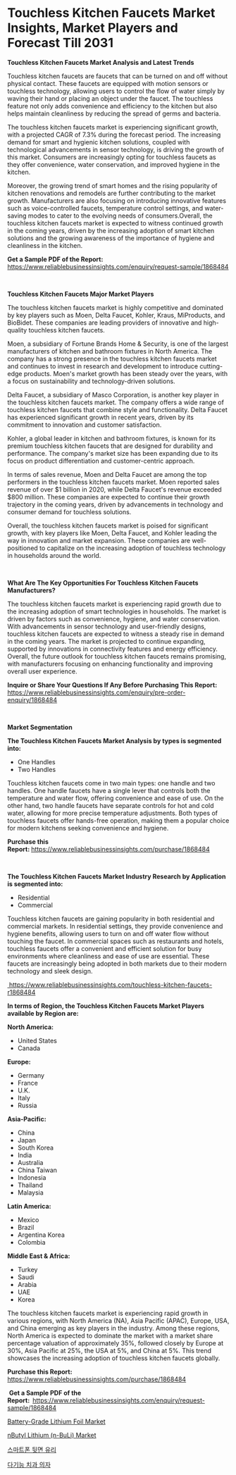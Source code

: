 <p><h1>Touchless Kitchen Faucets Market Insights, Market Players and Forecast Till 2031</h1></p><p><strong>Touchless Kitchen Faucets Market Analysis and Latest Trends</strong></p>
<p><p>Touchless kitchen faucets are faucets that can be turned on and off without physical contact. These faucets are equipped with motion sensors or touchless technology, allowing users to control the flow of water simply by waving their hand or placing an object under the faucet. The touchless feature not only adds convenience and efficiency to the kitchen but also helps maintain cleanliness by reducing the spread of germs and bacteria.</p><p>The touchless kitchen faucets market is experiencing significant growth, with a projected CAGR of 7.3% during the forecast period. The increasing demand for smart and hygienic kitchen solutions, coupled with technological advancements in sensor technology, is driving the growth of this market. Consumers are increasingly opting for touchless faucets as they offer convenience, water conservation, and improved hygiene in the kitchen.</p><p>Moreover, the growing trend of smart homes and the rising popularity of kitchen renovations and remodels are further contributing to the market growth. Manufacturers are also focusing on introducing innovative features such as voice-controlled faucets, temperature control settings, and water-saving modes to cater to the evolving needs of consumers.Overall, the touchless kitchen faucets market is expected to witness continued growth in the coming years, driven by the increasing adoption of smart kitchen solutions and the growing awareness of the importance of hygiene and cleanliness in the kitchen.</p></p>
<p><strong>Get a Sample PDF of the Report:&nbsp;</strong> <a href="https://www.reliablebusinessinsights.com/enquiry/request-sample/1868484">https://www.reliablebusinessinsights.com/enquiry/request-sample/1868484</a></p>
<p>&nbsp;</p>
<p><strong>Touchless Kitchen Faucets Major Market Players</strong></p>
<p><p>The touchless kitchen faucets market is highly competitive and dominated by key players such as Moen, Delta Faucet, Kohler, Kraus, MiProducts, and BioBidet. These companies are leading providers of innovative and high-quality touchless kitchen faucets.</p><p>Moen, a subsidiary of Fortune Brands Home & Security, is one of the largest manufacturers of kitchen and bathroom fixtures in North America. The company has a strong presence in the touchless kitchen faucets market and continues to invest in research and development to introduce cutting-edge products. Moen's market growth has been steady over the years, with a focus on sustainability and technology-driven solutions.</p><p>Delta Faucet, a subsidiary of Masco Corporation, is another key player in the touchless kitchen faucets market. The company offers a wide range of touchless kitchen faucets that combine style and functionality. Delta Faucet has experienced significant growth in recent years, driven by its commitment to innovation and customer satisfaction.</p><p>Kohler, a global leader in kitchen and bathroom fixtures, is known for its premium touchless kitchen faucets that are designed for durability and performance. The company's market size has been expanding due to its focus on product differentiation and customer-centric approach.</p><p>In terms of sales revenue, Moen and Delta Faucet are among the top performers in the touchless kitchen faucets market. Moen reported sales revenue of over $1 billion in 2020, while Delta Faucet's revenue exceeded $800 million. These companies are expected to continue their growth trajectory in the coming years, driven by advancements in technology and consumer demand for touchless solutions.</p><p>Overall, the touchless kitchen faucets market is poised for significant growth, with key players like Moen, Delta Faucet, and Kohler leading the way in innovation and market expansion. These companies are well-positioned to capitalize on the increasing adoption of touchless technology in households around the world.</p></p>
<p>&nbsp;</p>
<p><strong>What Are The Key Opportunities For Touchless Kitchen Faucets Manufacturers?</strong></p>
<p><p>The touchless kitchen faucets market is experiencing rapid growth due to the increasing adoption of smart technologies in households. The market is driven by factors such as convenience, hygiene, and water conservation. With advancements in sensor technology and user-friendly designs, touchless kitchen faucets are expected to witness a steady rise in demand in the coming years. The market is projected to continue expanding, supported by innovations in connectivity features and energy efficiency. Overall, the future outlook for touchless kitchen faucets remains promising, with manufacturers focusing on enhancing functionality and improving overall user experience.</p></p>
<p><strong>Inquire or Share Your Questions If Any Before Purchasing This Report:</strong> <a href="https://www.reliablebusinessinsights.com/enquiry/pre-order-enquiry/1868484">https://www.reliablebusinessinsights.com/enquiry/pre-order-enquiry/1868484</a></p>
<p>&nbsp;</p>
<p><strong>Market Segmentation</strong></p>
<p><strong>The Touchless Kitchen Faucets Market Analysis by types is segmented into:</strong></p>
<p><ul><li>One Handles</li><li>Two Handles</li></ul></p>
<p><p>Touchless kitchen faucets come in two main types: one handle and two handles. One handle faucets have a single lever that controls both the temperature and water flow, offering convenience and ease of use. On the other hand, two handle faucets have separate controls for hot and cold water, allowing for more precise temperature adjustments. Both types of touchless faucets offer hands-free operation, making them a popular choice for modern kitchens seeking convenience and hygiene.</p></p>
<p><strong>Purchase this Report:&nbsp;</strong><a href="https://www.reliablebusinessinsights.com/purchase/1868484">https://www.reliablebusinessinsights.com/purchase/1868484</a></p>
<p>&nbsp;</p>
<p><strong>The Touchless Kitchen Faucets Market Industry Research by Application is segmented into:</strong></p>
<p><ul><li>Residential</li><li>Commercial</li></ul></p>
<p><p>Touchless kitchen faucets are gaining popularity in both residential and commercial markets. In residential settings, they provide convenience and hygiene benefits, allowing users to turn on and off water flow without touching the faucet. In commercial spaces such as restaurants and hotels, touchless faucets offer a convenient and efficient solution for busy environments where cleanliness and ease of use are essential. These faucets are increasingly being adopted in both markets due to their modern technology and sleek design.</p></p>
<p><a href="https://www.reliablebusinessinsights.com/touchless-kitchen-faucets-r1868484">&nbsp;https://www.reliablebusinessinsights.com/touchless-kitchen-faucets-r1868484</a></p>
<p><strong>In terms of Region, the Touchless Kitchen Faucets Market Players available by Region are:</strong></p>
<p>
    <p> <strong> North America: </strong>
        <ul>
            <li>United States</li>
            <li>Canada</li>
        </ul>
        </p> 
    <p> <strong> Europe: </strong>
        <ul>
            <li>Germany</li>
            <li>France</li>
            <li>U.K.</li>
            <li>Italy</li>
            <li>Russia</li>
        </ul>
        </p> 
    <p> <strong> Asia-Pacific: </strong>
        <ul>
            <li>China</li>
            <li>Japan</li>
            <li>South Korea</li>
            <li>India</li>
            <li>Australia</li>
            <li>China Taiwan</li>
            <li>Indonesia</li>
            <li>Thailand</li>
            <li>Malaysia</li>
        </ul>
        </p> 
    <p> <strong> Latin America: </strong>
        <ul>
            <li>Mexico</li>
            <li>Brazil</li>
            <li>Argentina Korea</li>
            <li>Colombia</li>
        </ul>
        </p> 
    <p> <strong> Middle East & Africa: </strong>
        <ul>
            <li>Turkey</li>
            <li>Saudi</li>
            <li>Arabia</li>
            <li>UAE</li>
            <li>Korea</li>
        </ul>
    </p>
    </p>
<p><p>The touchless kitchen faucets market is experiencing rapid growth in various regions, with North America (NA), Asia Pacific (APAC), Europe, USA, and China emerging as key players in the industry. Among these regions, North America is expected to dominate the market with a market share percentage valuation of approximately 35%, followed closely by Europe at 30%, Asia Pacific at 25%, the USA at 5%, and China at 5%. This trend showcases the increasing adoption of touchless kitchen faucets globally.</p></p>
<p><strong>Purchase this Report: </strong><a href="https://www.reliablebusinessinsights.com/purchase/1868484">https://www.reliablebusinessinsights.com/purchase/1868484</a></p>
<p>&nbsp;<strong>Get a Sample PDF of the Report:&nbsp;&nbsp;</strong><a href="https://www.reliablebusinessinsights.com/enquiry/request-sample/1868484">https://www.reliablebusinessinsights.com/enquiry/request-sample/1868484</a></p>
<p><strong></strong></p>
<p><p><a href="https://github.com/bmorecock/Market-Research-Report-List-3/blob/main/battery-grade-lithium-foil-market.md">Battery-Grade Lithium Foil Market</a></p><p><a href="https://github.com/Krish2023na/Market-Research-Report-List-5/blob/main/nbutyl-lithium-n-buli-market.md">nButyl Lithium (n-BuLi) Market</a></p><p><a href="https://github.com/xvz497517413/Market-Research-Report-List-2/blob/main/7773582146761.md">스마트폰 뒷면 유리</a></p><p><a href="https://github.com/vskv4779xr1/Market-Research-Report-List-2/blob/main/4615944146762.md">다기능 치과 의자</a></p></p>